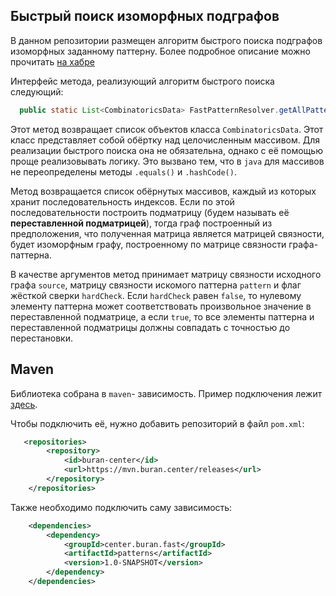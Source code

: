 ## Быстрый поиск изоморфных подграфов

В данном репозитории размещен алгоритм быстрого поиска подграфов изоморфных
заданному паттерну. Более подробное описание можно прочитать 
[на хабре](https://habr.com/ru/post/723328/)

Интерфейс метода, реализующий алгоритм быстрого поиска следующий:

```java
  public static List<CombinatoricsData> FastPatternResolver.getAllPatterns(int[][] source, int[][] pattern, boolean hardCheck)
```

Этот метод возвращает список объектов класса `CombinatoricsData`. Этот класс представляет
собой обёртку над целочисленным массивом. Для реализации быстрого поиска 
она не обязательна, однако с её помощью проще реализовывать логику.
Это вызвано тем, что в `java` для массивов не переопределены методы `.equals()` и `.hashCode()`.

Метод возвращается список обёрнутых массивов, каждый из которых 
хранит последовательность индексов. Если по этой последовательности построить подматрицу (будем называть 
её **переставленной подматрицей**), тогда
граф построенный из предположения, что полученная матрица является матрицей связности, будет 
изоморфным графу, построенному по матрице связности графа-паттерна. 

В качестве аргументов метод принимает матрицу связности исходного графа `source`, матрицу связности 
искомого паттерна `pattern` и флаг жёсткой сверки `hardCheck`. 
Если `hardCheck` равен `false`, то нулевому элементу паттерна
может соответствовать произвольное значение в переставленной подматрице, а если 
`true`, то все элементы паттерна и переставленной подматрицы должны
совпадать с точностью до перестановки. 

## Maven

Библиотека собрана в `maven`- зависимость. Пример подключения лежит [здесь](https://github.com/aok-buran/JavaPatternsDemo).

Чтобы подключить её, нужно добавить репозиторий в файл `pom.xml`: 

```xml
   <repositories>
        <repository>
            <id>buran-center</id>
            <url>https://mvn.buran.center/releases</url>
        </repository>
    </repositories>
```

Также необходимо подключить саму зависимость:

```xml
    <dependencies>
        <dependency>
            <groupId>center.buran.fast</groupId>
            <artifactId>patterns</artifactId>
            <version>1.0-SNAPSHOT</version>
        </dependency>
    </dependencies>
```
